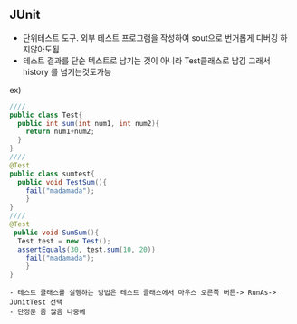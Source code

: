## JUnit
  - 단위테스트 도구. 외부 테스트 프로그램을 작성하여 sout으로 번거롭게 디버깅 하지않아도됨
  - 테스트 결과를 단순 텍스트로 남기는 것이 아니라 Test클래스로 남김 그래서 history 를 넘기는것도가능
  
  
  ex)
  ```` java
  ////
  public class Test{
    public int sum(int num1, int num2){
      return num1+num2;
    }
  }
  ////
  @Test
  public class sumtest{
    public void TestSum(){
      fail("madamada");
      }
  }
  ////
  @Test
   public void SumSum(){
    Test test = new Test();
    assertEquals(30, test.sum(10, 20))
      fail("madamada");
      }
  }
  ````
    - 테스트 클래스를 실행하는 방법은 테스트 클래스에서 마우스 오른쪽 버튼-> RunAs-> JUnitTest 선택
    - 단정문 좀 많음 나중에 
  
  
